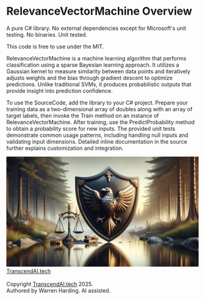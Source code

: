 # RelevanceVectorMachine Overview

A pure C# library. No external dependencies except for Microsoft's unit testing. No binaries. Unit tested.

This code is free to use under the MIT.

RelevanceVectorMachine is a machine learning algorithm that performs classification using a sparse Bayesian learning approach. It utilizes a Gaussian kernel to measure similarity between data points and iteratively adjusts weights and the bias through gradient descent to optimize predictions. Unlike traditional SVMs, it produces probabilistic outputs that provide insight into prediction confidence.

To use the SourceCode, add the library to your C# project. Prepare your training data as a two-dimensional array of doubles along with an array of target labels, then invoke the Train method on an instance of RelevanceVectorMachine. After training, use the PredictProbability method to obtain a probability score for new inputs. The provided unit tests demonstrate common usage patterns, including handling null inputs and validating input dimensions. Detailed inline documentation in the source further explains customization and integration.

![AI Image](aiimage.jpg)
[TranscendAI.tech](https://TranscendAI.tech)<br>
<br>
Copyright [TranscendAI.tech](https://TranscendAI.tech) 2025.</br>
Authored by Warren Harding. AI assisted.</br>